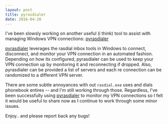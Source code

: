```yaml
---
layout: post
title: pyrasdialer
date: 2016-04-20
---
```


I've been slowsly working on another useful (i think) tool to assist with managing Windows VPN connections: [pyrasdialer](https://github.com/pyface-net/pyrasdialer)

[pyrasdialer](https://github.com/pyface-net/pyrasdialer) leverages the rasdial inbox tools in Windows to connect, disconnect, and monitor your VPN connection in an automated fashion. Depending on how its configured, pyrasdialer can be used to keep your VPN connection up by monitoring it and reconnecting if dropped. Also, pyrasdialer can be provided a list of servers and each re connection can be randomized to a different VPN server.

There are some subtle annoyances with out `rasdial.exe` uses and dials phonebook entires -- and I'm still working through those. Regardless, I've been successfully using [pyrasdialer](https://github.com/pyface-net/pyrasdialer) to  monitor my VPN connections so I felt it would be useful to share now as I continue to work through some minor issues.

Enjoy.. and please report back any bugs!


